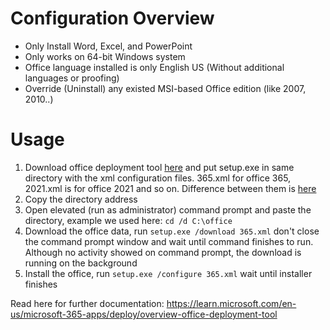 # Configuration Overview 
- Only Install Word, Excel, and PowerPoint
- Only works on 64-bit Windows system
- Office language installed is only English US (Without additional languages or proofing)
- Override (Uninstall) any existed MSI-based Office edition (like 2007, 2010..)

# Usage
1. Download office deployment tool [here](http://go.microsoft.com/fwlink/?LinkId=691958) and put setup.exe in same directory with the xml configuration files. 365.xml for office 365, 2021.xml is for office 2021 and so on. Difference between them is [here](https://support.microsoft.com/en-us/office/what-s-the-difference-between-microsoft-365-and-office-2024-ed447ebf-6060-46f9-9e90-a239bd27eb96)
2. Copy the directory address
3. Open elevated (run as administrator) command prompt and paste the directory, example we used here: `cd /d C:\office`
4. Download the office data, run `setup.exe /download 365.xml` don't close the command prompt window and wait until command finishes to run. Although no activity showed on command prompt, the download is running on the background
5. Install the office, run `setup.exe /configure 365.xml` wait until installer finishes

Read here for further documentation:
https://learn.microsoft.com/en-us/microsoft-365-apps/deploy/overview-office-deployment-tool
